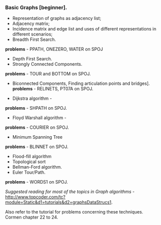 ### Basic Graphs [beginner].
- Representation of graphs as adjacency list;
- Adjacency matrix;
- Incidence matrix and edge list and uses of different representations in different scenarios;
- Breadth First Search.

**problems** - PPATH, ONEZERO, WATER on SPOJ

- Depth First Search.
- Strongly Connected Components.

**problems** - TOUR and BOTTOM on SPOJ.

- Biconnected Components, Finding articulation points and bridges].
**problems** - RELINETS, PT07A on SPOJ.

- Dijkstra algorithm - 

**problems** - SHPATH on SPOJ.

- Floyd Warshall algorithm - 

**problems** - COURIER on SPOJ.

- Minimum Spanning Tree

**problems** - BLINNET on SPOJ.

- Flood-fill algorithm
- Topological sort
- Bellman-Ford algorithm.
- Euler Tour/Path.

**problems** - WORDS1 on SPOJ.

*Suggested reading for most of the topics in Graph algorithms -* 
http://www.topcoder.com/tc?module=Static&d1=tutorials&d2=graphsDataStrucs1.

Also refer to the tutorial for problems concerning these techniques.  
Cormen chapter 22 to 24.
